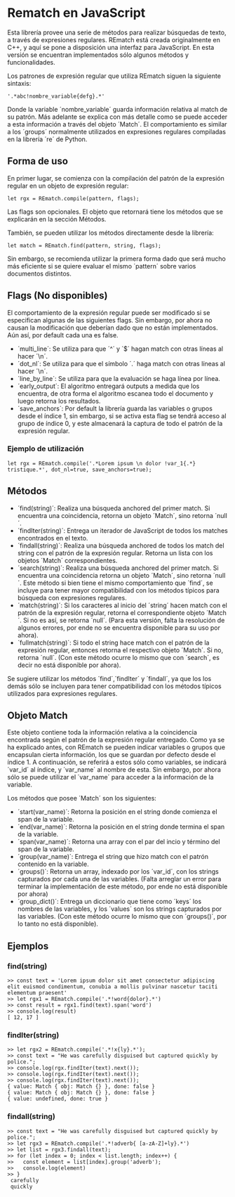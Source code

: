 # Rematch en JavaScript

Esta librería provee una serie de métodos para realizar búsquedas de texto, a través de expresiones regulares.
REmatch está creada originalmente en C++, y aquí se pone a disposición una interfaz para JavaScript. En esta versión se encuentran implementados sólo algunos métodos y funcionalidades.

Los patrones de expresión regular que utiliza REmatch siguen la siguiente sintaxis:

    '.*abc!nombre_variable{defg}.*'

Donde la variable ´nombre_variable´ guarda información relativa al match de su patrón. Más adelante se explica con más detalle como se puede acceder a esta información a través del objeto ´Match´. El comportamiento es similar a los ´groups´ normalmente utilizados en expresiones regulares compiladas en la librería ´re´ de Python.

## Forma de uso

En primer lugar, se comienza con la compilación del patrón de la expresión regular en un objeto de expresión regular:

    let rgx = REmatch.compile(pattern, flags);

Las flags son opcionales. El objeto que retornará tiene los métodos que se explicarán en la sección Métodos.

También, se pueden utilizar los métodos directamente desde la librería:

    let match = REmatch.find(pattern, string, flags);

Sin embargo, se recomienda utilizar la primera forma dado que será mucho más eficiente si se quiere evaluar el mismo ´pattern´ sobre varios documentos distintos.

## Flags (No disponibles)

El comportamiento de la expresión regular puede ser modificado si se especifican algunas de las siguientes flags. Sin embargo, por ahora no causan la modificación que deberían dado que no están implementados. Aún así, por default cada una es false.

* ´multi_line´: Se utiliza para que ´^´ y ´$´ hagan match con otras líneas al hacer ´\n´.
* ´dot_nl´: Se utiliza para que el símbolo ´.´ haga match con otras líneas al hacer ´\n´.
* ´line_by_line´: Se utiliza para que la evaluación se haga línea por línea.
* ´early_output´: El algoritmo entregará outputs a medida que los encuentra, de otra forma el algoritmo escanea todo el documento y luego retorna los resultados.
* ´save_anchors´: Por default la librería guarda las variables o grupos desde el índice 1, sin embargo, si se activa esta flag se tendrá acceso al grupo de índice 0, y este almacenará la captura de todo el patrón de la expresión regular. 

### Ejemplo de utilización

    let rgx = REmatch.compile('.*Lorem ipsum \n dolor !var_1{.*} tristique.*', dot_nl=true, save_anchors=true);

## Métodos

* ´find(string)´: Realiza una búsqueda anchored del primer match. Si encuentra una coincidencia, retorna un objeto ´Match´, sino retorna ´null´.
* ´findIter(string)´: Entrega un iterador de JavaScript de todos los matches encontrados en el texto.
* ´findall(string)´: Realiza una búsqueda anchored de todos los match del string con el patrón de la expresión regular. Retorna un lista con los objetos ´Match´ correspondientes.
* ´search(string)´: Realiza una búsqueda anchored del primer match. Si encuentra una coincidencia retorna un objeto ´Match´, sino retorna ´null´. Este método si bien tiene el mismo comportamiento que ´find´, se incluye para tener mayor compatibilidad con los métodos típicos para búsqueda con expresiones regulares.
* ´match(string)´: Si los caracteres al inicio del ´string´ hacen match con el patrón de la expresión regular, retorna el correspondiente objeto ´Match´. Si no es así, se retorna ´null´. (Para esta versión, falta la resolución de algunos errores, por ende no se encuentra disponible para su uso por ahora).
* ´fullmatch(string)´: Si todo el string hace match con el patrón de la expresión regular, entonces retorna el respectivo objeto ´Match´. Si no, retorna ´null´. (Con este método ocurre lo mismo que con ´search´, es decir no está disponible por ahora).

Se sugiere utilizar los métodos ´find´,´findIter´ y ´findall´, ya que los los demás sólo se incluyen para tener compatibilidad con los métodos típicos utilizados para expresiones regulares.

## Objeto Match

Este objeto contiene toda la información relativa a la coincidencia encontrada según el patrón de la expresión regular entregado. Como ya se ha explicado antes, con REmatch se pueden indicar variables o grupos que encapsulan cierta información, los que se guardan por defecto desde el índice 1. A continuación, se referirá a estos sólo como variables, se indicará ´var_id´ al índice, y ´var_name´ al nombre de esta. Sin embargo, por ahora sólo se puede utilizar el ´var_name´ para acceder a la información de la variable.

Los métodos que posee ´Match´ son los siguientes:

* ´start(var_name)´: Retorna la posición en el string donde comienza el span de la variable.
* ´end(var_name)´: Retorna la posición en el string donde termina el span de la variable.
* ´span(var_name)´: Retorna una array con el par del incio y término del span de la variable.
* ´group(var_name)´: Entrega el string que hizo match con el patrón contenido en la variable.
* ´groups()´: Retorna un array, indexado por los ´var_id´, con los strings capturados por cada una de las variables. (Falta arreglar un error para terminar la implementación de este método, por ende no está disponible por ahora)
* ´group_dict()´: Entrega un diccionario que tiene como ´keys´ los nombres de las variables, y los ´values´ son los strings capturados por las variables. (Con este método ocurre lo mismo que con ´groups()´, por lo tanto no está disponible).

## Ejemplos

### find(string)

    >> const text = 'Lorem ipsum dolor sit amet consectetur adipiscing elit euismod condimentum, conubia a mollis pulvinar nascetur taciti elementum praesent'
    >> let rgx1 = REmatch.compile('.*!word{dolor}.*')
    >> const result = rgx1.find(text).span('word')
    >> console.log(result)
    [ 12, 17 ]

### findIter(string)

    >> let rgx2 = REmatch.compile('.*!x{ly}.*');
    >> const text = "He was carefully disguised but captured quickly by police.";
    >> console.log(rgx.findIter(text).next());
    >> console.log(rgx.findIter(text).next());
    >> console.log(rgx.findIter(text).next());
    { value: Match { obj: Match {} }, done: false }
    { value: Match { obj: Match {} }, done: false }
    { value: undefined, done: true }

### findall(string)

    >> const text = "He was carefully disguised but captured quickly by police.";
    >> let rgx3 = REmatch.compile('.*!adverb{ [a-zA-Z]+ly}.*')
    >> let list = rgx3.findall(text);
    >> for (let index = 0; index < list.length; index++) {
    >>   const element = list[index].group('adverb');
    >>   console.log(element)
    >> }
     carefully
     quickly
